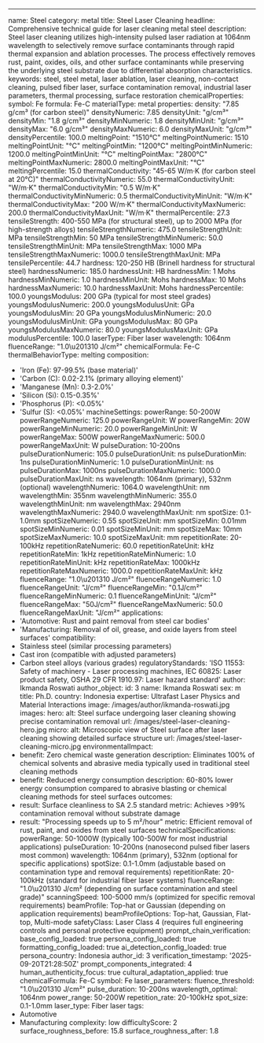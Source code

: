 ---
name: Steel
category: metal
title: Steel Laser Cleaning
headline: Comprehensive technical guide for laser cleaning metal steel
description: Steel laser cleaning utilizes high-intensity pulsed laser radiation at
  1064nm wavelength to selectively remove surface contaminants through rapid thermal
  expansion and ablation processes. The process effectively removes rust, paint, oxides,
  oils, and other surface contaminants while preserving the underlying steel substrate
  due to differential absorption characteristics.
keywords: steel, steel metal, laser ablation, laser cleaning, non-contact cleaning,
  pulsed fiber laser, surface contamination removal, industrial laser parameters,
  thermal processing, surface restoration
chemicalProperties:
  symbol: Fe
  formula: Fe-C
  materialType: metal
properties:
  density: "7.85 g/cm³ (for carbon steel)"
  densityNumeric: 7.85
  densityUnit: "g/cm³"
  densityMin: "1.8 g/cm³"
  densityMinNumeric: 1.8
  densityMinUnit: "g/cm³"
  densityMax: "6.0 g/cm³"
  densityMaxNumeric: 6.0
  densityMaxUnit: "g/cm³"
  densityPercentile: 100.0
  meltingPoint: "1510°C"
  meltingPointNumeric: 1510
  meltingPointUnit: "°C"
  meltingPointMin: "1200°C"
  meltingPointMinNumeric: 1200.0
  meltingPointMinUnit: "°C"
  meltingPointMax: "2800°C"
  meltingPointMaxNumeric: 2800.0
  meltingPointMaxUnit: "°C"
  meltingPercentile: 15.0
  thermalConductivity: "45-65 W/m·K (for carbon steel at 20°C)"
  thermalConductivityNumeric: 55.0
  thermalConductivityUnit: "W/m·K"
  thermalConductivityMin: "0.5 W/m·K"
  thermalConductivityMinNumeric: 0.5
  thermalConductivityMinUnit: "W/m·K"
  thermalConductivityMax: "200 W/m·K"
  thermalConductivityMaxNumeric: 200.0
  thermalConductivityMaxUnit: "W/m·K"
  thermalPercentile: 27.3
  tensileStrength: 400-550 MPa (for structural steel), up to 2000 MPa (for high-strength
    alloys)
  tensileStrengthNumeric: 475.0
  tensileStrengthUnit: MPa
  tensileStrengthMin: 50 MPa
  tensileStrengthMinNumeric: 50.0
  tensileStrengthMinUnit: MPa
  tensileStrengthMax: 1000 MPa
  tensileStrengthMaxNumeric: 1000.0
  tensileStrengthMaxUnit: MPa
  tensilePercentile: 44.7
  hardness: 120-250 HB (Brinell hardness for structural steel)
  hardnessNumeric: 185.0
  hardnessUnit: HB
  hardnessMin: 1 Mohs
  hardnessMinNumeric: 1.0
  hardnessMinUnit: Mohs
  hardnessMax: 10 Mohs
  hardnessMaxNumeric: 10.0
  hardnessMaxUnit: Mohs
  hardnessPercentile: 100.0
  youngsModulus: 200 GPa (typical for most steel grades)
  youngsModulusNumeric: 200.0
  youngsModulusUnit: GPa
  youngsModulusMin: 20 GPa
  youngsModulusMinNumeric: 20.0
  youngsModulusMinUnit: GPa
  youngsModulusMax: 80 GPa
  youngsModulusMaxNumeric: 80.0
  youngsModulusMaxUnit: GPa
  modulusPercentile: 100.0
  laserType: Fiber laser
  wavelength: 1064nm
  fluenceRange: "1.0\u201310 J/cm²"
  chemicalFormula: Fe-C
  thermalBehaviorType: melting
composition:
- 'Iron (Fe): 97-99.5% (base material)'
- 'Carbon (C): 0.02-2.1% (primary alloying element)'
- 'Manganese (Mn): 0.3-2.0%'
- 'Silicon (Si): 0.15-0.35%'
- 'Phosphorus (P): <0.05%'
- 'Sulfur (S): <0.05%'
machineSettings:
  powerRange: 50-200W
  powerRangeNumeric: 125.0
  powerRangeUnit: W
  powerRangeMin: 20W
  powerRangeMinNumeric: 20.0
  powerRangeMinUnit: W
  powerRangeMax: 500W
  powerRangeMaxNumeric: 500.0
  powerRangeMaxUnit: W
  pulseDuration: 10-200ns
  pulseDurationNumeric: 105.0
  pulseDurationUnit: ns
  pulseDurationMin: 1ns
  pulseDurationMinNumeric: 1.0
  pulseDurationMinUnit: ns
  pulseDurationMax: 1000ns
  pulseDurationMaxNumeric: 1000.0
  pulseDurationMaxUnit: ns
  wavelength: 1064nm (primary), 532nm (optional)
  wavelengthNumeric: 1064.0
  wavelengthUnit: nm
  wavelengthMin: 355nm
  wavelengthMinNumeric: 355.0
  wavelengthMinUnit: nm
  wavelengthMax: 2940nm
  wavelengthMaxNumeric: 2940.0
  wavelengthMaxUnit: nm
  spotSize: 0.1-1.0mm
  spotSizeNumeric: 0.55
  spotSizeUnit: mm
  spotSizeMin: 0.01mm
  spotSizeMinNumeric: 0.01
  spotSizeMinUnit: mm
  spotSizeMax: 10mm
  spotSizeMaxNumeric: 10.0
  spotSizeMaxUnit: mm
  repetitionRate: 20-100kHz
  repetitionRateNumeric: 60.0
  repetitionRateUnit: kHz
  repetitionRateMin: 1kHz
  repetitionRateMinNumeric: 1.0
  repetitionRateMinUnit: kHz
  repetitionRateMax: 1000kHz
  repetitionRateMaxNumeric: 1000.0
  repetitionRateMaxUnit: kHz
  fluenceRange: "1.0\u201310 J/cm²"
  fluenceRangeNumeric: 1.0
  fluenceRangeUnit: "J/cm²"
  fluenceRangeMin: "0.1J/cm²"
  fluenceRangeMinNumeric: 0.1
  fluenceRangeMinUnit: "J/cm²"
  fluenceRangeMax: "50J/cm²"
  fluenceRangeMaxNumeric: 50.0
  fluenceRangeMaxUnit: "J/cm²"
applications:
- 'Automotive: Rust and paint removal from steel car bodies'
- 'Manufacturing: Removal of oil, grease, and oxide layers from steel surfaces'
compatibility:
- Stainless steel (similar processing parameters)
- Cast iron (compatible with adjusted parameters)
- Carbon steel alloys (various grades)
regulatoryStandards: 'ISO 11553: Safety of machinery - Laser processing machines,
  IEC 60825: Laser product safety, OSHA 29 CFR 1910.97: Laser hazard standard'
author: Ikmanda Roswati
author_object:
  id: 3
  name: Ikmanda Roswati
  sex: m
  title: Ph.D.
  country: Indonesia
  expertise: Ultrafast Laser Physics and Material Interactions
  image: /images/author/ikmanda-roswati.jpg
images:
  hero:
    alt: Steel surface undergoing laser cleaning showing precise contamination removal
    url: /images/steel-laser-cleaning-hero.jpg
  micro:
    alt: Microscopic view of Steel surface after laser cleaning showing detailed surface
      structure
    url: /images/steel-laser-cleaning-micro.jpg
environmentalImpact:
- benefit: Zero chemical waste generation
  description: Eliminates 100% of chemical solvents and abrasive media typically used
    in traditional steel cleaning methods
- benefit: Reduced energy consumption
  description: 60-80% lower energy consumption compared to abrasive blasting or chemical
    cleaning methods for steel surfaces
outcomes:
- result: Surface cleanliness to SA 2.5 standard
  metric: Achieves >99% contamination removal without substrate damage
- result: "Processing speeds up to 5 m²/hour"
  metric: Efficient removal of rust, paint, and oxides from steel surfaces
technicalSpecifications:
  powerRange: 50-1000W (typically 100-500W for most industrial applications)
  pulseDuration: 10-200ns (nanosecond pulsed fiber lasers most common)
  wavelength: 1064nm (primary), 532nm (optional for specific applications)
  spotSize: 0.1-1.0mm (adjustable based on contamination type and removal requirements)
  repetitionRate: 20-100kHz (standard for industrial fiber laser systems)
  fluenceRange: "1.0\u201310 J/cm² (depending on surface contamination and steel grade)"
  scanningSpeed: 100-5000 mm/s (optimized for specific removal requirements)
  beamProfile: Top-hat or Gaussian (depending on application requirements)
  beamProfileOptions: Top-hat, Gaussian, Flat-top, Multi-mode
  safetyClass: Laser Class 4 (requires full engineering controls and personal protective
    equipment)
prompt_chain_verification:
  base_config_loaded: true
  persona_config_loaded: true
  formatting_config_loaded: true
  ai_detection_config_loaded: true
  persona_country: Indonesia
  author_id: 3
  verification_timestamp: '2025-09-20T21:28:50Z'
  prompt_components_integrated: 4
  human_authenticity_focus: true
  cultural_adaptation_applied: true
chemicalFormula: Fe-C
symbol: Fe
laser_parameters:
  fluence_threshold: "1.0\u201310 J/cm²"
  pulse_duration: 10-200ns
  wavelength_optimal: 1064nm
  power_range: 50-200W
  repetition_rate: 20-100kHz
  spot_size: 0.1-1.0mm
  laser_type: Fiber laser
tags:
- Automotive
- Manufacturing
complexity: low
difficultyScore: 2
surface_roughness_before: 15.8
surface_roughness_after: 1.8

